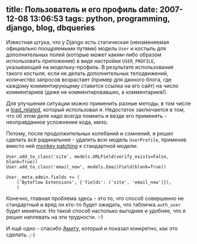 title: Пользователь и его профиль
date: 2007-12-08 13:06:53
tags: python, programming, django, blog, dbqueries
----


Известная штука, что у Django есть статическая (неизменяемая официально поощряемыми путями) модель `User` и костыль для дополнительных полей (которые может каким-либо образом использовать приложение) в виде настройки `USER_PROFILE`, указывающей на модельку-профиль. В результате использования такого костыля, если не делать дополнительных телодвижений, количество запросов возрастает (пример для данного блога, где каждому комментирующему ставится ссылка на его сайт) на число комментариев (даже не комментировавших, а комментариев!).

Для улучшения ситуации можно применить разные методы, в том числе и [load_related][1], который использовал я. Недостаток заключается в том, что об этом деле надо всегда помнить и везде его применять - неоправданное усложнение кода, имхо.

Потому, после продолжительных колебаний и сомнений, я решил сделать всё радикальнее - удалить всю модель `UserProfile`, применив вместо неё [monkey patching][2] к стандартной модели:

    User.add_to_class('site', models.URLField(verify_exists=False, blank=True))
    User.add_to_class('email_new', models.EmailField(blank=True))
    
    User._meta.admin.fields += (
        ('Byteflow Extensions', {'fields': ('site', 'email_new')}),
        )

Конечно, главная проблема здесь - это то, что способ совершенно не стандартный и вряд ли кто-то будет ожидать, что табличка `auth_user` будет меняться. Но такой способ настолько выгоднее и удобнее, что я решил наплевать на эти трудности. :-)

И ещё одно - спасибо [Амиту][3], который и показал конкретно, как это сделать. ;-) 

[1]: https://solovyov.net/blog/2007/related-objects/
[2]: http://en.wikipedia.org/wiki/Monkey_patch
[3]: http://www.amitu.com/blog/2007/july/django-extending-user-model/
